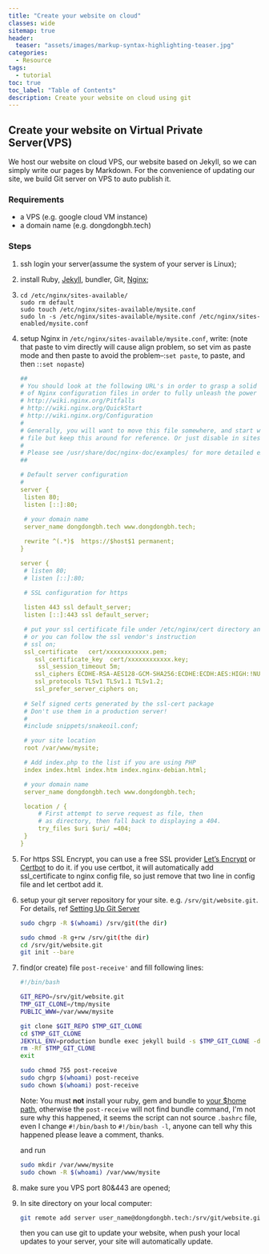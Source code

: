 ```yaml
---
title: "Create your website on cloud"
classes: wide
sitemap: true
header:
  teaser: "assets/images/markup-syntax-highlighting-teaser.jpg"
categories:
  - Resource
tags:
  - tutorial
toc: true
toc_label: "Table of Contents"
description: Create your website on cloud using git
---
```


## Create your website on Virtual Private Server(VPS)

We host our website on cloud VPS, our website based on Jekyll, so we can simply write our pages by Markdown. For the convenience of updating our site, we build Git server on VPS to auto publish it.

### Requirements 

* a VPS (e.g. google cloud VM instance)
* a domain name (e.g. dongdongbh.tech)

### Steps

1. ssh login your server(assume the system of your server is Linux);

2. install Ruby,  [Jekyll](https://jekyllrb.com/docs/), bundler, Git, [Nginx](https://www.nginx.com/resources/wiki/start/topics/tutorials/install/);

3. ```
   cd /etc/nginx/sites-available/
   sudo rm default
   sudo touch /etc/nginx/sites-available/mysite.conf
   sudo ln -s /etc/nginx/sites-available/mysite.conf /etc/nginx/sites-enabled/mysite.conf
   ```

4. setup Nginx in `/etc/nginx/sites-available/mysite.conf`, write: (note that paste to vim directly will cause align problem, so set vim as paste mode and then paste to avoid the problem–:`set paste`, to paste, and then :`:set nopaste`)

   ```yaml
   ##
   # You should look at the following URL's in order to grasp a solid understanding
   # of Nginx configuration files in order to fully unleash the power of Nginx.
   # http://wiki.nginx.org/Pitfalls
   # http://wiki.nginx.org/QuickStart
   # http://wiki.nginx.org/Configuration
   #
   # Generally, you will want to move this file somewhere, and start with a clean
   # file but keep this around for reference. Or just disable in sites-enabled.
   #
   # Please see /usr/share/doc/nginx-doc/examples/ for more detailed examples.
   ##
   
   # Default server configuration
   #
   server {
   	listen 80;
   	listen [::]:80;
   	
   	# your domain name
   	server_name dongdongbh.tech www.dongdongbh.tech;
   
   	rewrite ^(.*)$  https://$host$1 permanent;  
   }
   
   server {
   	# listen 80;
   	# listen [::]:80;
   
   	# SSL configuration for https
   	
   	listen 443 ssl default_server;
   	listen [::]:443 ssl default_server;
   
   	# put your ssl certificate file under /etc/nginx/cert directory and set here
   	# or you can follow the ssl vendor's instruction
   	# ssl on;	
   	ssl_certificate   cert/xxxxxxxxxxxx.pem;
       ssl_certificate_key  cert/xxxxxxxxxxxx.key;
      	ssl_session_timeout 5m;
       ssl_ciphers ECDHE-RSA-AES128-GCM-SHA256:ECDHE:ECDH:AES:HIGH:!NULL:!aNULL:!MD5:!ADH:!RC4;
       ssl_protocols TLSv1 TLSv1.1 TLSv1.2;
       ssl_prefer_server_ciphers on;
   	
   	# Self signed certs generated by the ssl-cert package
   	# Don't use them in a production server!
   	#
   	#include snippets/snakeoil.conf;
   
   	# your site location
   	root /var/www/mysite;
   
   	# Add index.php to the list if you are using PHP
   	index index.html index.htm index.nginx-debian.html;
   
   	# your domain name
   	server_name dongdongbh.tech www.dongdongbh.tech;
   
   	location / {
   		# First attempt to serve request as file, then
   		# as directory, then fall back to displaying a 404.
   		try_files $uri $uri/ =404;
   	}
   }
   ```

5. For https SSL Encrypt, you can use a free SSL provider [Let’s Encrypt](<https://letsencrypt.org/getting-started/>) or [Certbot](<https://certbot.eff.org/lets-encrypt/debianstretch-nginx>) to do it. if you use certbot, it will automatically add ssl_certificate to nginx config file, so just remove that two line in config file and let certbot add it.

6. setup your git server repository for your site. e.g. `/srv/git/website.git`. For details, ref [Setting Up Git Server](https://git-scm.com/book/en/v2/Git-on-the-Server-Setting-Up-the-Server)

   ```bash
   sudo chgrp -R $(whoami) /srv/git(the dir)
   
   sudo chmod -R g+rw /srv/git(the dir)
   cd /srv/git/website.git
   git init --bare
   ```

7. find(or create) file `post-receive'` and fill following lines:

   ~~~bash
   #!/bin/bash 
   
   GIT_REPO=/srv/git/website.git
   TMP_GIT_CLONE=/tmp/mysite
   PUBLIC_WWW=/var/www/mysite
   
   git clone $GIT_REPO $TMP_GIT_CLONE
   cd $TMP_GIT_CLONE
   JEKYLL_ENV=production bundle exec jekyll build -s $TMP_GIT_CLONE -d $PUBLIC_WWW
   rm -Rf $TMP_GIT_CLONE
   exit
   ~~~

   ```bash
   sudo chmod 755 post-receive
   sudo chgrp $(whoami) post-receive
   sudo chown $(whoami) post-receive
   ```

   Note: You must **not** install your ruby, gem and bundle to <u>your $home path</u>, otherwise the `post-receive` will not find bundle command, I'm not sure why this happened, it seems the script can not  source `.bashrc` file, even I change `#!/bin/bash` to `#!/bin/bash -l`, anyone can tell why this happened please leave a comment, thanks.

   and run

   ```bash
   sudo mkdir /var/www/mysite
   sudo chown -R $(whoami) /var/www/mysite
   ```

8. make sure you VPS port 80&443 are opened;

9. In site directory on your local computer:

   ```bash
   git remote add server user_name@dongdongbh.tech:/srv/git/website.git
   ```

   then you can use git to update your website, when push your local updates to your server, your site will automatically update. 